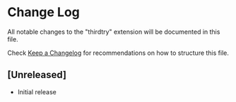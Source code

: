 # Change Log

All notable changes to the "thirdtry" extension will be documented in this file.

Check [Keep a Changelog](http://keepachangelog.com/) for recommendations on how to structure this file.

## [Unreleased]

- Initial release